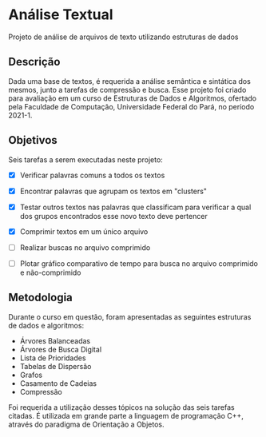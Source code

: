 # Análise Textual
Projeto de análise de arquivos de texto utilizando estruturas de dados

## Descrição
Dada uma base de textos, é requerida a análise semântica e sintática dos mesmos, junto a tarefas de compressão e busca. Esse projeto foi criado para avaliação em um curso de Estruturas de Dados e Algoritmos, ofertado pela Faculdade de Computação, Universidade Federal do Pará, no período 2021-1.

## Objetivos

Seis tarefas a serem executadas neste projeto:

- [x] Verificar palavras comuns a todos os textos

- [x] Encontrar palavras que agrupam os textos em "clusters"

- [x] Testar outros textos nas palavras que classificam para verificar a qual dos grupos encontrados esse novo texto deve pertencer

- [x] Comprimir textos em um único arquivo

- [ ] Realizar buscas no arquivo comprimido

- [ ] Plotar gráfico comparativo de tempo para busca no arquivo comprimido e não-comprimido

## Metodologia

Durante o curso em questão, foram apresentadas as seguintes estruturas de dados e algoritmos:

- Árvores Balanceadas
- Árvores de Busca Digital
- Lista de Prioridades
- Tabelas de Dispersão
- Grafos
- Casamento de Cadeias
- Compressão

Foi requerida a utilização desses tópicos na solução das seis tarefas citadas. É utilizada em grande parte a linguagem de programação C++, através do paradigma de Orientação a Objetos.
